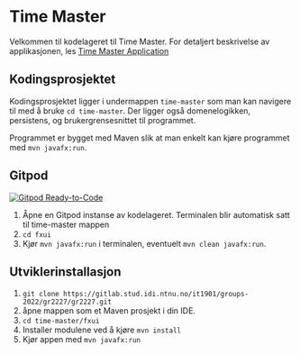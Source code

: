 # Time Master

Velkommen til kodelageret til Time Master. For detaljert beskrivelse av applikasjonen, les [Time Master Application](time-master/README.md)

## Kodingsprosjektet

Kodingsprosjektet ligger i undermappen `time-master` som man kan navigere til med å bruke `cd time-master`. Der ligger også domenelogikken, persistens, og brukergrensesnittet til programmet.

Programmet er bygget med Maven slik at man enkelt kan kjøre programmet med `mvn javafx:run`.


## Gitpod
[![Gitpod Ready-to-Code](https://img.shields.io/badge/Gitpod-Ready--to--Code-blue?logo=gitpod)](https://gitpod.stud.ntnu.no/#https://gitlab.stud.idi.ntnu.no/it1901/groups-2022/gr2227/gr2227)

1. Åpne en Gitpod instanse av kodelageret. Terminalen blir automatisk satt til time-master mappen
2. `cd fxui`
3. Kjør `mvn javafx:run` i terminalen, eventuelt `mvn clean javafx:run`.
## Utviklerinstallasjon

1. `git clone https://gitlab.stud.idi.ntnu.no/it1901/groups-2022/gr2227/gr2227.git`
2. åpne mappen som et Maven prosjekt i din IDE.
3. `cd time-master/fxui`
4. Installer modulene ved å kjøre `mvn install`
5. Kjør appen med `mvn javafx:run`

<!-- ## Git conventions

[Conventional Commits 1.0.0](https://www.conventionalcommits.org/en/v1.0.0/)

- [Overview of different commit types](https://github.com/commitizen/conventional-commit-types/blob/v3.0.0/index.json)
- [Rules for commit messages](https://github.com/conventional-changelog/commitlint/tree/master/%40commitlint/config-conventional) -->